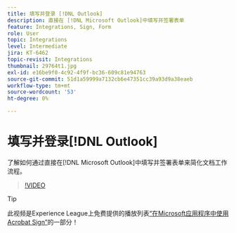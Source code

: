 ```yaml
---
title: 填写并登录 [!DNL Outlook]
description: 直接在 [!DNL Microsoft Outlook]中填写并签署表单
feature: Integrations, Sign, Form
role: User
topic: Integrations
level: Intermediate
jira: KT-6462
topic-revisit: Integrations
thumbnail: 29764t1.jpg
exl-id: e16be9f0-4c92-4f9f-bc36-609c81e94763
source-git-commit: 51d1a59999a7132cb6e47351cc39a93d9a38eaeb
workflow-type: tm+mt
source-wordcount: '53'
ht-degree: 0%

---
```


# 填写并登录[!DNL Outlook]

了解如何通过直接在[!DNL Microsoft Outlook]中填写并签署表单来简化文档工作流程。

>[!VIDEO](https://video.tv.adobe.com/v/344947?quality=12&learn=on&hidetitle=true)

>[!TIP]
>
>此视频是Experience League上免费提供的播放列表[“在Microsoft应用程序中使用Acrobat Sign”](https://experienceleague.adobe.com/zh-hans/playlists/acrobat-sign-integrate-microsoft-apps)的一部分！

